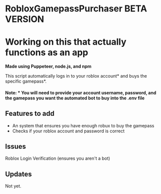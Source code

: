 # RobloxGamepassPurchaser BETA VERSION

# Working on this that actually functions as an app

**Made using Puppeteer, node.js, and npm**

This script automatically logs in to your roblox account* and buys the specific gamepass*.
#### Note: \* You will need to provide your account username, password, and the gamepass you want the automated bot to buy into the .env file

## Features to add
- An system that ensures you have enough robux to buy the gamepass
- Checks if your roblox account and password is correct

## Issues
Roblox Login Verification (ensures you aren't a bot)

## Updates
Not yet.
